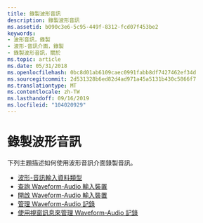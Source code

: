 ```yaml
---
title: 錄製波形音訊
description: 錄製波形音訊
ms.assetid: b090c3e6-5c95-449f-8312-fcd07f453be2
keywords:
- 波形音訊，錄製
- 波形-音訊介面，錄製
- 錄製波形音訊，關於
ms.topic: article
ms.date: 05/31/2018
ms.openlocfilehash: 0bc8d01ab6109caec0991fabb8df7427462ef34d
ms.sourcegitcommit: 2d531328b6ed82d4ad971a45a5131b430c5866f7
ms.translationtype: MT
ms.contentlocale: zh-TW
ms.lasthandoff: 09/16/2019
ms.locfileid: "104020929"
---
```

# <a name="recording-waveform-audio"></a>錄製波形音訊

下列主題描述如何使用波形音訊介面錄製音訊。

-   [波形-音訊輸入資料類型](waveform-audio-input-data-types.md)
-   [查詢 Waveform-Audio 輸入裝置](querying-waveform-audio-input-devices.md)
-   [開啟 Waveform-Audio 輸入裝置](opening-waveform-audio-input-devices.md)
-   [管理 Waveform-Audio 記錄](managing-waveform-audio-recording.md)
-   [使用視窗訊息來管理 Waveform-Audio 記錄](using-window-messages-to-manage-waveform-audio-recording.md)

 

 




